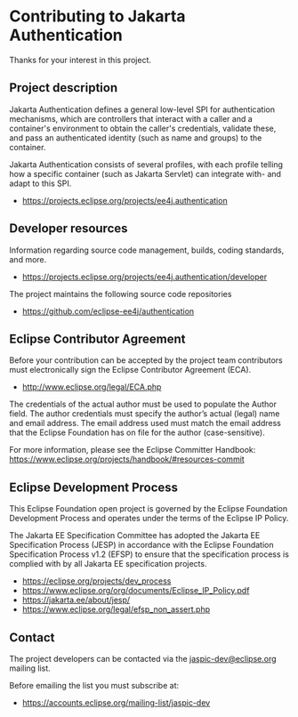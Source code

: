 # Contributing to Jakarta Authentication

Thanks for your interest in this project.

## Project description

Jakarta Authentication defines a general low-level SPI for authentication mechanisms, which are controllers
that interact with a caller and a container's environment to obtain the caller's credentials, validate these,
and pass an authenticated identity (such as name and groups) to the container. 
        
Jakarta Authentication consists of several profiles, with each profile telling how a specific container
(such as Jakarta Servlet) can integrate with- and adapt to this SPI.

* https://projects.eclipse.org/projects/ee4j.authentication

## Developer resources

Information regarding source code management, builds, coding standards, and
more.

* https://projects.eclipse.org/projects/ee4j.authentication/developer

The project maintains the following source code repositories

* https://github.com/eclipse-ee4j/authentication

## Eclipse Contributor Agreement

Before your contribution can be accepted by the project team contributors must
electronically sign the Eclipse Contributor Agreement (ECA).

* http://www.eclipse.org/legal/ECA.php

The credentials of the actual author must be used to populate the Author field.
The author credentials must specify the author’s actual (legal) name and email
address. The email address used must match the email address that the Eclipse
Foundation has on file for the author (case-sensitive).

For more information, please see the Eclipse Committer Handbook:
https://www.eclipse.org/projects/handbook/#resources-commit

## Eclipse Development Process

This Eclipse Foundation open project is governed by the Eclipse Foundation
Development Process and operates under the terms of the Eclipse IP Policy.

The Jakarta EE Specification Committee has adopted the Jakarta EE Specification
Process (JESP) in accordance with the Eclipse Foundation Specification Process
v1.2 (EFSP) to ensure that the specification process is complied with by all
Jakarta EE specification projects.

* https://eclipse.org/projects/dev_process
* https://www.eclipse.org/org/documents/Eclipse_IP_Policy.pdf
* https://jakarta.ee/about/jesp/
* https://www.eclipse.org/legal/efsp_non_assert.php

## Contact

The project developers can be contacted via the jaspic-dev@eclipse.org mailing
list.

Before emailing the list you must subscribe at:

* https://accounts.eclipse.org/mailing-list/jaspic-dev

